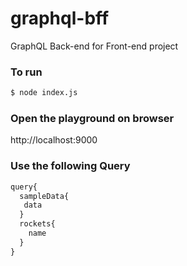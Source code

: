# graphql-bff
GraphQL Back-end for Front-end project

### To run

```sh
$ node index.js
```

### Open the playground on browser

http://localhost:9000

### Use the following Query

```typescript
query{
  sampleData{
   data
  }
  rockets{
    name
  }
}
```
